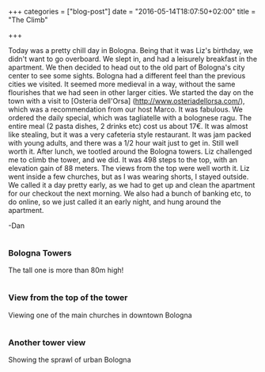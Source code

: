 +++
categories = ["blog-post"]
date = "2016-05-14T18:07:50+02:00"
title = "The Climb"

+++

Today was a pretty chill day in Bologna. Being that it was Liz's birthday, we didn't want to go overboard. We slept in, and had a leisurely breakfast in the apartment. We then decided to head out to the old part of Bologna's city center to see some sights. Bologna had a different feel than the previous cities we visited. It seemed more medieval in a way, without the same flourishes that we had seen in other larger cities. We started the day on the town with a visit to [Osteria dell'Orsa] (http://www.osteriadellorsa.com/), which was a recommendation from our host Marco. It was fabulous. We ordered the daily special, which was tagliatelle with a bolognese ragu. The entire meal (2 pasta dishes, 2 drinks etc) cost us about 17€. It was almost like stealing, but it was a very cafeteria style restaurant. It was jam packed with young adults, and there was a 1/2 hour wait just to get in. Still well worth it. After lunch, we tootled around the Bologna towers. Liz challenged me to climb the tower, and we did. It was 498 steps to the top, with an elevation gain of 88 meters. The views from the top were well worth it. Liz went inside a few churches, but as I was wearing shorts, I stayed outside. We called it a day pretty early, as we had to get up and clean the apartment for our checkout the next morning. We also had a bunch of banking etc, to do online, so we just called it an early night, and hung around the apartment.

-Dan

<div class="row">
  <div class="6u 12u$(xsmall) work-item">
    <a href="http://images.danieltomcej.rocks/towers.jpg" class="image fit thumb" style="outline: 0px;"><img src="http://images.danieltomcej.rocks/thumbs/towers_thumb.jpg" alt="" title=""></a>
      <h3>Bologna Towers</h3>
  		<p>The tall one is more than 80m high!</p>
  </div>
  <div class="6u 12u$(xsmall) work-item">
    <a href="http://images.danieltomcej.rocks/bologna_1.jpg" class="image fit thumb" style="outline: 0px;"><img src="http://images.danieltomcej.rocks/thumbs/bologna_1_thumb.jpg" alt="" title=""></a>
      <h3>View from the top of the tower</h3>
      <p>Viewing one of the main churches in downtown Bologna</p>
  </div>
  <div class="6u 12u$(xsmall) work-item">
    <a href="http://images.danieltomcej.rocks/bologna_2.jpg" class="image fit thumb" style="outline: 0px;"><img src="http://images.danieltomcej.rocks/thumbs/bologna_2_thumb.jpg" alt="" title=""></a>
      <h3>Another tower view</h3>
      <p>Showing the sprawl of urban Bologna</p>
  </div>

</div>
